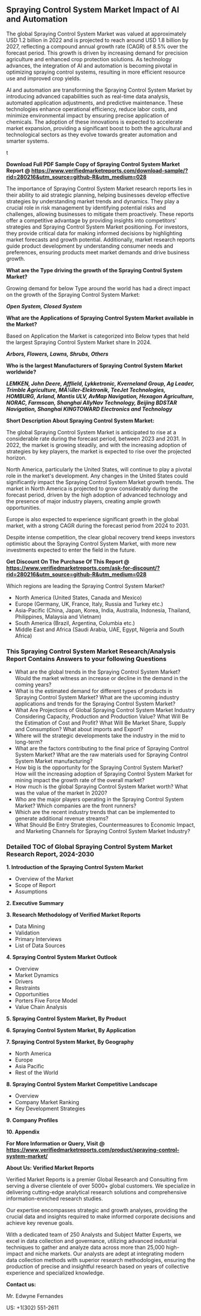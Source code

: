 <h2>Spraying Control System Market Impact of AI and Automation</h2><p>The global Spraying Control System Market was valued at approximately USD 1.2 billion in 2022 and is projected to reach around USD 1.8 billion by 2027, reflecting a compound annual growth rate (CAGR) of 8.5% over the forecast period. This growth is driven by increasing demand for precision agriculture and enhanced crop protection solutions. As technology advances, the integration of AI and automation is becoming pivotal in optimizing spraying control systems, resulting in more efficient resource use and improved crop yields.</p><p>AI and automation are transforming the Spraying Control System Market by introducing advanced capabilities such as real-time data analysis, automated application adjustments, and predictive maintenance. These technologies enhance operational efficiency, reduce labor costs, and minimize environmental impact by ensuring precise application of chemicals. The adoption of these innovations is expected to accelerate market expansion, providing a significant boost to both the agricultural and technological sectors as they evolve towards greater automation and smarter systems.</p>t</p><p id="" class=""><strong>Download Full PDF Sample Copy of Spraying Control System Market Report @ <a href="https://www.verifiedmarketreports.com/download-sample/?rid=280216&utm_source=github-R&utm_medium=028" target="_blank">https://www.verifiedmarketreports.com/download-sample/?rid=280216&utm_source=github-R&utm_medium=028</a></strong></p><p>The importance of&nbsp;Spraying Control System Market research reports lies in their ability to aid strategic planning, helping businesses develop effective strategies by understanding market trends and dynamics. They play a crucial role in risk management by identifying potential risks and challenges, allowing businesses to mitigate them proactively. These reports offer a competitive advantage by providing insights into competitors' strategies and Spraying Control System Market positioning. For investors, they provide critical data for making informed decisions by highlighting market forecasts and growth potential. Additionally, market research reports guide product development by understanding consumer needs and preferences, ensuring products meet market demands and drive business growth.</p><p><strong>What are the&nbsp;Type driving the growth of the Spraying Control System Market?</strong></p><p id="" class="">Growing demand for below Type around the world has had a direct impact on the growth of the Spraying Control System Market:</p><em><strong>Open System, Closed System</strong></em></p><strong>What are the&nbsp;Applications&nbsp;of Spraying Control System Market available in the Market?</strong></p><p id="" class="">Based on Application the Market is categorized into Below types that held the largest Spraying Control System Market share In 2024.</p><em><strong>Arbors, Flowers, Lawns, Shrubs, Others</strong></em></p><strong>Who is the largest Manufacturers of Spraying Control System Market worldwide?</strong></p><p><em><strong>LEMKEN, John Deere, Afflield, Lykketronic, Kverneland Group, Ag Leader, Trimble Agriculture, MÃ¼ller-Elektronik, TeeJet Technologies, HOMBURG, Arland, Mantis ULV, AvMap Navigation, Hexagon Agriculture, NORAC, Farmscan, Shanghai AllyNav Technology, Beijing BDSTAR Navigation, Shanghai KINGTOWARD Electronics and Technology</strong></em></p><p id="" class=""><strong>Short Description About Spraying Control System Market:</strong></p><p>The global Spraying Control System Market is anticipated to rise at a considerable rate during the forecast period, between 2023 and 2031. In 2022, the market is growing steadily, and with the increasing adoption of strategies by key players, the market is expected to rise over the projected horizon.</p><p>North America, particularly the United States, will continue to play a pivotal role in the market's development. Any changes in the United States could significantly impact the Spraying Control System Market growth trends. The market in North America is projected to grow considerably during the forecast period, driven by the high adoption of advanced technology and the presence of major industry players, creating ample growth opportunities.</p><p>Europe is also expected to experience significant growth in the global market, with a strong CAGR during the forecast period from 2024 to 2031.</p><p>Despite intense competition, the clear global recovery trend keeps investors optimistic about the Spraying Control System Market, with more new investments expected to enter the field in the future.</p><p id="" class=""><strong>Get Discount On The Purchase Of This Report @ <a href="https://www.verifiedmarketreports.com/ask-for-discount/?rid=280216&utm_source=github-R&utm_medium=028" target="_blank">https://www.verifiedmarketreports.com/ask-for-discount/?rid=280216&utm_source=github-R&utm_medium=028</a></strong></p>Which regions are leading the Spraying Control System Market?</p><ul><li>North America (United States, Canada and Mexico)</li><li>Europe (Germany, UK, France, Italy, Russia and Turkey etc.)</li><li>Asia-Pacific (China, Japan, Korea, India, Australia, Indonesia, Thailand, Philippines, Malaysia and Vietnam)</li><li>South America (Brazil, Argentina, Columbia etc.)</li><li>Middle East and Africa (Saudi Arabia, UAE, Egypt, Nigeria and South Africa)</li></ul><h3 id="" class="">This Spraying Control System Market Research/Analysis Report Contains Answers to your following Questions</h3><ul><li>What are the global trends in the Spraying Control System Market? Would the market witness an increase or decline in the demand in the coming years?</li><li>What is the estimated demand for different types of products in Spraying Control System Market? What are the upcoming industry applications and trends for the Spraying Control System Market?</li><li>What Are Projections of Global Spraying Control System Market Industry Considering Capacity, Production and Production Value? What Will Be the Estimation of Cost and Profit? What Will Be Market Share, Supply and Consumption? What about imports and Export?</li><li>Where will the strategic developments take the industry in the mid to long-term?</li><li>What are the factors contributing to the final price of Spraying Control System Market? What are the raw materials used for Spraying Control System Market manufacturing?</li><li>How big is the opportunity for the Spraying Control System Market? How will the increasing adoption of Spraying Control System Market for mining impact the growth rate of the overall market?</li><li>How much is the global Spraying Control System Market worth? What was the value of the market In 2020?</li><li>Who are the major players operating in the Spraying Control System Market? Which companies are the front runners?</li><li>Which are the recent industry trends that can be implemented to generate additional revenue streams?</li><li>What Should Be Entry Strategies, Countermeasures to Economic Impact, and Marketing Channels for Spraying Control System Market Industry?</li></ul><h3 id="" class="">Detailed TOC of Global Spraying Control System Market Research Report, 2024-2030</h3><p id="" class=""><strong>1. Introduction of the Spraying Control System Market</strong></p><ul><li>Overview of the Market</li><li>Scope of Report</li><li>Assumptions</li></ul><p id="" class=""><strong>2. Executive Summary</strong></p><p id="" class=""><strong>3. Research Methodology of Verified Market Reports</strong></p><ul><li>Data Mining</li><li>Validation</li><li>Primary Interviews</li><li>List of Data Sources</li></ul><p id="" class=""><strong>4. Spraying Control System Market Outlook</strong></p><ul><li>Overview</li><li>Market Dynamics</li><li>Drivers</li><li>Restraints</li><li>Opportunities</li><li>Porters Five Force Model</li><li>Value Chain Analysis</li></ul><p id="" class=""><strong>5. Spraying Control System Market, By Product</strong></p><p id="" class=""><strong>6. Spraying Control System Market, By Application</strong></p><p id="" class=""><strong>7. Spraying Control System Market, By Geography</strong></p><ul><li>North America</li><li>Europe</li><li>Asia Pacific</li><li>Rest of the World</li></ul><p id="" class=""><strong>8. Spraying Control System Market Competitive Landscape</strong></p><ul><li>Overview</li><li>Company Market Ranking</li><li>Key Development Strategies</li></ul><p id="" class=""><strong>9. Company Profiles</strong></p><p id="" class=""><strong>10. Appendix</strong></p><p id="" class=""><strong>For More Information or Query, Visit @ <a href="https://www.verifiedmarketreports.com/product/spraying-control-system-market/" target="_blank">https://www.verifiedmarketreports.com/product/spraying-control-system-market/</a></strong></p><p id="" class=""><strong>About Us: Verified Market Reports</strong></p><p id="" class="">Verified Market Reports is a premier Global Research and Consulting firm serving a diverse clientele of over 5000+ global customers. We specialize in delivering cutting-edge analytical research solutions and comprehensive information-enriched research studies.</p><p id="" class="">Our expertise encompasses strategic and growth analyses, providing the crucial data and insights required to make informed corporate decisions and achieve key revenue goals.</p><p id="" class="">With a dedicated team of 250 Analysts and Subject Matter Experts, we excel in data collection and governance, utilizing advanced industrial techniques to gather and analyze data across more than 25,000 high-impact and niche markets. Our analysts are adept at integrating modern data collection methods with superior research methodologies, ensuring the production of precise and insightful research based on years of collective experience and specialized knowledge.</p><p id="" class=""><strong>Contact us:</strong></p><p id="" class="">Mr. Edwyne Fernandes</p><p id="" class="">US: +1(302) 551-2611</p>